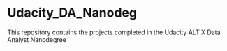 # Udacity_DA_Nanodeg
This repository contains the projects completed in the Udacity ALT X Data Analyst Nanodegree
